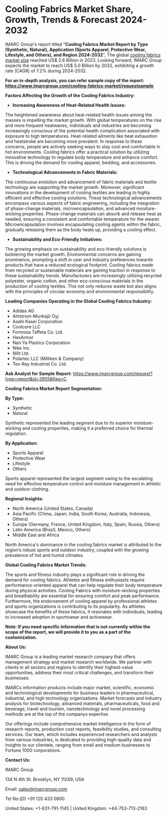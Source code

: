 ﻿# Cooling Fabrics Market Share, Growth, Trends & Forecast 2024-2032
IMARC Group's report titled "**Cooling Fabrics Market Report by Type (Synthetic, Natural), Application (Sports Apparel, Protective Wear, Lifestyle, and Others), and Region 2024-2032**", The global [cooling fabrics market size](https://www.imarcgroup.com/cooling-fabrics-market) reached US$ 2.6 Billion in 2023. Looking forward, IMARC Group expects the market to reach US$ 5.0 Billion by 2032, exhibiting a growth rate (CAGR) of 7.2% during 2024-2032.

**For an in-depth analysis, you can refer sample copy of the report: <https://www.imarcgroup.com/cooling-fabrics-market/requestsample>**

**Factors Affecting the Growth of the Cooling Fabrics Industry:**

- **Increasing Awareness of Heat-Related Health Issues:**

The heightened awareness about heat-related health issues among the masses is impelling the market growth. With global temperatures on the rise and more frequent heatwaves, individuals and industries are becoming increasingly conscious of the potential health complication associated with exposure to high temperatures. Heat-related ailments like heat exhaustion and heatstroke are becoming more prevalent. In response to these concerns, people are actively seeking ways to stay cool and comfortable in hot environments. Cooling fabrics offer a practical solution by utilizing innovative technology to regulate body temperature and enhance comfort. This is driving the demand for cooling apparel, bedding, and accessories.

- **Technological Advancements in Fabric Materials:**

The continuous evolution and advancement of fabric materials and textile technology are supporting the market growth. Moreover, significant innovations in the development of cooling textiles are leading to highly efficient and effective cooling solutions. These technological advancements encompass various aspects of fabric engineering, including the integration of phase-change materials, microencapsulation, and advanced moisture-wicking properties. Phase-change materials can absorb and release heat as needed, ensuring a consistent and comfortable temperature for the wearer. Microencapsulation involves encapsulating cooling agents within the fabric, gradually releasing them as the body heats up, providing a cooling effect.

- **Sustainability and Eco-Friendly Initiatives:**

The growing emphasis on sustainability and eco-friendly solutions is bolstering the market growth. Environmental concerns are gaining prominence, prompting a shift in user and industry preferences towards products that have a reduced ecological footprint. Cooling fabrics made from recycled or sustainable materials are gaining traction in response to these sustainability trends. Manufacturers are increasingly utilizing recycled polyester, organic cotton, and other eco-conscious materials in the production of cooling textiles. This not only reduces waste but also aligns with the principles of circular economy and environmental responsibility.

**Leading Companies Operating in the Global Cooling Fabrics Industry:**

- Adidas AG
- Ahlstrom-Munksjö Oyj
- Asahi Kasei Corporation
- Coolcore LLC
- Formosa Taffeta Co. Ltd.
- HexArmor
- Nan Ya Plastics Corporation
- Nike Inc.
- Nilit Ltd.
- Polartec LLC (Milliken & Company)
- Tex-Ray Industrial Co. Ltd.

**Ask Analyst for Sample Report:** <https://www.imarcgroup.com/request?type=report&id=3955&flag=C>

**Cooling Fabrics Market Report Segmentation:**

**By Type:**

- Synthetic
- Natural

Synthetic represented the leading segment due to its superior moisture-wicking and cooling properties, making it a preferred choice for thermal regulation.

**By Application:**

- Sports Apparel
- Protective Wear
- Lifestyle
- Others

Sports apparel represented the largest segment owing to the escalating need for effective temperature control and moisture management in athletic and outdoor clothing.

**Regional Insights:**

- North America (United States, Canada)
- Asia Pacific (China, Japan, India, South Korea, Australia, Indonesia, Others)
- Europe (Germany, France, United Kingdom, Italy, Spain, Russia, Others)
- Latin America (Brazil, Mexico, Others)
- Middle East and Africa

North America's dominance in the cooling fabrics market is attributed to the region’s robust sports and outdoor industry, coupled with the growing prevalence of hot and humid climates.

**Global Cooling Fabrics Market Trends:**

The sports and fitness industry plays a significant role in driving the demand for cooling fabrics. Athletes and fitness enthusiasts require performance-oriented apparel that can help regulate their body temperature during physical activities. Cooling Fabrics with moisture-wicking properties and breathability are essential for ensuring comfort and peak performance. Furthermore, the endorsement of cooling apparel by professional athletes and sports organizations is contributing to its popularity. As athletes showcase the benefits of these fabrics, it resonates with individuals, leading to increased adoption in sportswear and activewear.

**Note: If you need specific information that is not currently within the scope of the report, we will provide it to you as a part of the customization.**

**About Us:**

IMARC Group is a leading market research company that offers management strategy and market research worldwide. We partner with clients in all sectors and regions to identify their highest-value opportunities, address their most critical challenges, and transform their businesses.

IMARCs information products include major market, scientific, economic and technological developments for business leaders in pharmaceutical, industrial, and high technology organizations. Market forecasts and industry analysis for biotechnology, advanced materials, pharmaceuticals, food and beverage, travel and tourism, nanotechnology and novel processing methods are at the top of the companys expertise.

Our offerings include comprehensive market intelligence in the form of research reports, production cost reports, feasibility studies, and consulting services. Our team, which includes experienced researchers and analysts from various industries, is dedicated to providing high-quality data and insights to our clientele, ranging from small and medium businesses to Fortune 1000 corporations.

**Contact Us:**

IMARC Group

134 N 4th St. Brooklyn, NY 11249, USA

Email: sales@imarcgroup.com

Tel No:(D) +91 120 433 0800

United States: +1-631-791-1145 | United Kingdom: +44-753-713-2163
